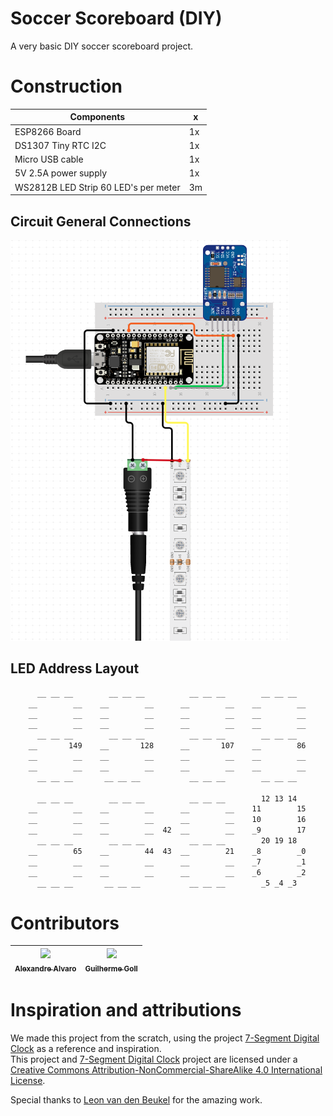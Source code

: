 # Soccer Scoreboard (DIY)
A very basic DIY soccer scoreboard project.

# Construction

| Components                    | x     |
| -------------                 | ----- |
|ESP8266 Board                  | 1x    |
|DS1307 Tiny RTC I2C            | 1x    |
|Micro USB cable                | 1x    |
|5V 2.5A power supply           | 1x    |
|WS2812B LED Strip 60 LED's per meter     | 3m    |

## Circuit General Connections

![](readme/basic-connections.png)

## LED Address Layout

```bash
      __ __ __        __ __ __          __ __ __        __ __ __  
    __        __    __        __      __        __    __        __
    __        __    __        __      __        __    __        __
    __        __    __        __      __        __    __        __
      __ __ __        __ __ __          __ __ __        __ __ __  
    __       149    __       128      __       107    __        86
    __        __    __        __      __        __    __        __
    __        __    __        __      __        __    __        __
      __ __ __       __ __ __           __ __ __        __ __ __   

      __ __ __        __ __ __          __ __ __        12 13 14  
    __        __    __        __      __        __    11        15
    __        __    __        __      __        __    10        16
    __        __    __        __  42  __        __    _9        17
      __ __ __        __ __ __          __ __ __        20 19 18  
    __        65    __        44  43  __        21    _8        _0
    __        __    __        __      __        __    _7        _1
    __        __    __        __      __        __    _6        _2
      __ __ __       __ __ __           __ __ __        _5 _4 _3   
```

# Contributors
| [<img width="100px" src="https://avatars3.githubusercontent.com/u/41878170?s=115&v=4"><br><sub>Alexandre Alvaro</sub>](https://github.com/alexandremendoncaalvaro) | [<img  width="100px" src="https://avatars2.githubusercontent.com/u/3439161?s=400&v=4"><br><sub>Guilherme Goll</sub>](https://github.com/guilhermecgoll) |
| :---: | :---: |

# Inspiration and attributions

We made this project from the scratch, using the project [7-Segment Digital Clock](https://github.com/leonvandenbeukel/7-Segment-Digital-Clock-V2) as a reference and inspiration.  
This project and [7-Segment Digital Clock](https://github.com/leonvandenbeukel/7-Segment-Digital-Clock-V2) project are licensed under a [Creative Commons Attribution-NonCommercial-ShareAlike 4.0 International License](https://creativecommons.org/licenses/by-nc-sa/4.0/).

Special thanks to [Leon van den Beukel](https://github.com/leonvandenbeukel) for the amazing work.